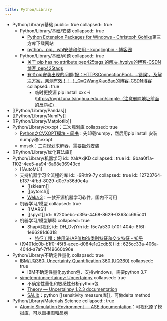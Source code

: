 ```yaml
---
title: Python/Library
---
```


- Python/Library/基础
  public:: true
  collapsed:: true
	- Python/Library/基础/安装
	  collapsed:: true
		- [Python Extension Packages for Windows - Christoph Gohlke](https://www.lfd.uci.edu/~gohlke/pythonlibs/#scipy)第三方库下载网站
		- [python、pip、whl安装和使用 - konglingbin - 博客园](https://www.cnblogs.com/klb561/p/9271322.html)
	- Python/Library/基础/问题
	  collapsed:: true
		- [关于 pip has no attribute pep425tags 的解决_hyqiyu的博客-CSDN博客_pep425tags](https://blog.csdn.net/qq_40772189/article/details/106455315)
		- [有关pip安装出现的问题(报：HTTPSConnectionPool……错误)，及解决方案，亲测有效！！！_QvQWangXiaoBao的博客-CSDN博客](https://blog.csdn.net/QvQWangXiaoBao/article/details/111145854)
		  collapsed:: true
			- 临时更换源 pip install xxx -i \https://pypi.tuna.tsinghua.edu.cn/simple（注意删除地址前面的反斜杠）
- [[Python/Library/Pandas]]
- [[Python/Library/NumPy]]
- [[Python/Library/Matplotlib]]
- Python/Library/cvxopt：二次规划库
  collapsed:: true
	- [Python之CVXOPT模块 - 简书](https://www.jianshu.com/p/df447c3e4efe)：先卸载numpy，然后用pip install 安装numpy和cvxopt
	- mosek：二次规划求解器，需要[额外安装](https://hyp.is/hUX3VDQIEeyrDKdMHffprw/cvxopt.org/userguide/coneprog.html)
- [[Python/Library/优化算法库]]
- Python/Library/机器学习
  id:: XaIrAxjKD
  collapsed:: true
  id:: 9baa0f1a-1102-4ee5-aa94-6a68e36943cd
	- [[AutoML]]
	- 支持机器学习全流程的库
	  id:: -9Rth9-7y
	  collapsed:: true
	  id:: 12723764-b137-4fbd-8029-d0c7b36d0e4a
		- [[sklearn]]
		- [[pytorch]]
		- [Weka 3](https://www.cs.waikato.ac.nz/ml/weka/index.html)：一款开源机器学习软件，国内不可用
	- 机器学习/模型
	  collapsed:: true
		- [[MARS]]
		- [[spyct]]
		  id:: 6220bebc-c39a-4468-8629-0363cc695c01
	- 机器学习/模型解释
	  collapsed:: true
		- Shap可视化
		  id:: DH_DvjYrh
		  id:: f5e7a530-b10f-404c-8f6f-1e66281d6318
			- [特征工程：使用SHAP值构造类别特征和交叉特征 - 知乎](https://zhuanlan.zhihu.com/p/366022336)
	- ((9401dc0b-b1f0-45f8-acec-d084e1e2cdb5))
	  id:: 625cc33a-406a-404d-a7af-7ff49660b96e
- Python/Library/不确定性量化
  collapsed:: true
	- [IBM/UQ360: Uncertainty Quantification 360 (UQ360)](https://github.com/IBM/UQ360)
	  collapsed:: true
		- IBM不确定性量化python包，支持windows，需要python 3.7
	- [simetenn/uncertainpy: Uncertainpy](https://github.com/simetenn/uncertainpy)
	  collapsed:: true
		- 不确定性量化和敏感性分析python包
		- [Theory — Uncertainpy 1.2.3 documentation](https://uncertainpy.readthedocs.io/en/latest/theory.html)
		- [SALib](https://github.com/SALib/SALib)：python [[sensitivity measure库]]，可做delta method
- Python/Library/Materials Science
  collapsed:: true
	- [Atomic Simulation Environment — ASE documentation](https://wiki.fysik.dtu.dk/ase/index.html)：可视化原子模拟库，可以画相图和晶胞